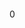 <section>
    <a href="/" title="normal homepage">
        <svg xmlns="http://www.w3.org/2000/svg" class="icon icon-normal"><use href="/icons.svg#normal"></use></svg>
    </a>
    <div class="header-cart">
        <p class="header-cart-text">0</p>
        <svg xmlns="http://www.w3.org/2000/svg" class="icon icon-pint"><use href="/icons.svg#pint"></use></svg>
    </div>
</section>